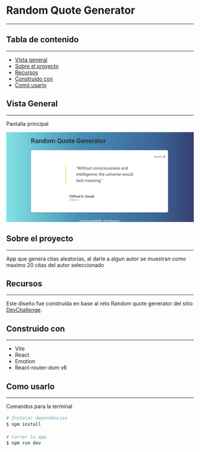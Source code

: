 # Random Quote Generator

---

## Tabla de contenido
---

- [Vista general](#vista-general)
- [Sobre el proyecto](#sobre-el-proyecto)
- [Recursos](#recursos)
- [Construido con](#construido-con)
- [Comó usarlo](#como-usarlo)

## Vista General

---

Pantalla principal

![](./src/image/screen.png)

## Sobre el proyecto

---

App que genera citas aleatorias, al darle a algun autor se muestran como maximo 20 citas del autor seleccionado 

## Recursos

---

Este diseño fue construida en base al reto Random quote generator del sitio [DevChallenge](https://devchallenges.io/challenges/8Y3J4ucAMQpSnYTwwWW8).

## Construido con

---

- Vite
- React
- Emotion
- React-router-dom v6

## Como usarlo

---

Comandos para la terminal

```bash
# Instalar dependencias
$ npm install

# Correr la app
$ npm run dev
```
